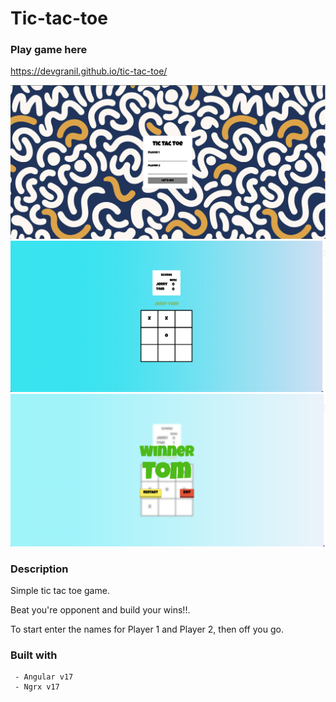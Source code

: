 # Tic-tac-toe


### Play game here
https://devgranil.github.io/tic-tac-toe/

![Alt text](tic-tac-toe-app/src/assets/login.png?raw=true "Title")
![Alt text](tic-tac-toe-app/src/assets/in-game.png?raw=true "Title")
![Alt text](tic-tac-toe-app/src/assets/winner.png?raw=true "Title")

### Description
Simple tic tac toe game.

Beat you're opponent and build your wins!!.

To start enter the names for Player 1 and Player 2, then off you go.




### Built with
     - Angular v17
     - Ngrx v17


